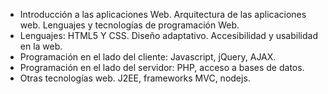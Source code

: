 

- Introducción a las aplicaciones Web. Arquitectura de las aplicaciones web. Lenguajes y tecnologías de programación Web.
- Lenguajes: HTML5 Y CSS. Diseño adaptativo. Accesibilidad y usabilidad en la web.
- Programación en el lado del cliente: Javascript, jQuery, AJAX.
- Programación en el lado del servidor: PHP, acceso a bases de datos.
- Otras tecnologías web. J2EE, frameworks MVC, nodejs.
